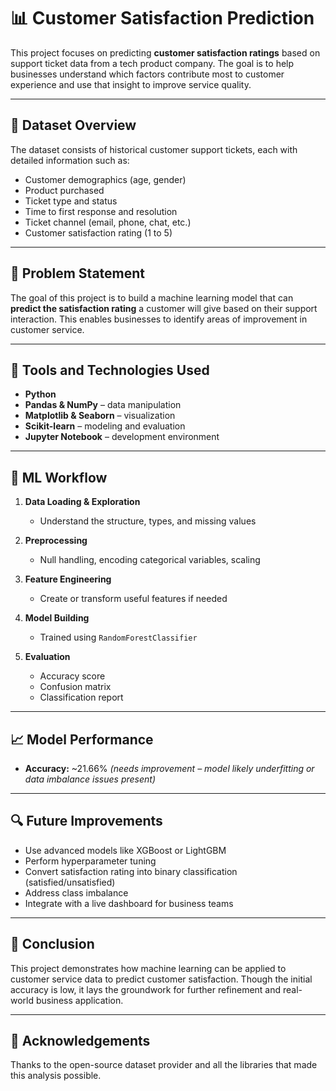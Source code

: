 # 📊 Customer Satisfaction Prediction

This project focuses on predicting **customer satisfaction ratings** based on support ticket data from a tech product company. The goal is to help businesses understand which factors contribute most to customer experience and use that insight to improve service quality.

---

## 📁 Dataset Overview

The dataset consists of historical customer support tickets, each with detailed information such as:

- Customer demographics (age, gender)
- Product purchased
- Ticket type and status
- Time to first response and resolution
- Ticket channel (email, phone, chat, etc.)
- Customer satisfaction rating (1 to 5)

---

## 🧩 Problem Statement

The goal of this project is to build a machine learning model that can **predict the satisfaction rating** a customer will give based on their support interaction. This enables businesses to identify areas of improvement in customer service.

---

## 🔧 Tools and Technologies Used

- **Python**
- **Pandas & NumPy** – data manipulation
- **Matplotlib & Seaborn** – visualization
- **Scikit-learn** – modeling and evaluation
- **Jupyter Notebook** – development environment

---

## 🧪 ML Workflow

1. **Data Loading & Exploration**
   - Understand the structure, types, and missing values

2. **Preprocessing**
   - Null handling, encoding categorical variables, scaling

3. **Feature Engineering**
   - Create or transform useful features if needed

4. **Model Building**
   - Trained using `RandomForestClassifier`

5. **Evaluation**
   - Accuracy score
   - Confusion matrix
   - Classification report

---

## 📈 Model Performance

- **Accuracy:** ~21.66% *(needs improvement – model likely underfitting or data imbalance issues present)*

---

## 🔍 Future Improvements

- Use advanced models like XGBoost or LightGBM
- Perform hyperparameter tuning
- Convert satisfaction rating into binary classification (satisfied/unsatisfied)
- Address class imbalance
- Integrate with a live dashboard for business teams

---

## 📌 Conclusion

This project demonstrates how machine learning can be applied to customer service data to predict customer satisfaction. Though the initial accuracy is low, it lays the groundwork for further refinement and real-world business application.

---

## 🤝 Acknowledgements

Thanks to the open-source dataset provider and all the libraries that made this analysis possible.

